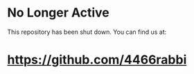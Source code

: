 # No Longer Active

This repository has been shut down. You can find us at: 

# https://github.com/4466rabbi
